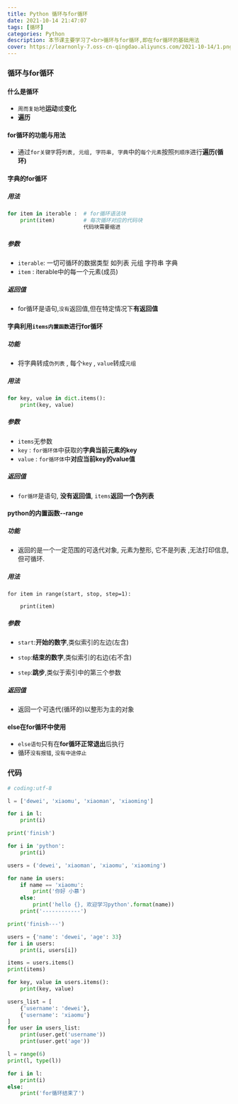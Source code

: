 ```yaml
---
title: Python 循环与for循环
date: 2021-10-14 21:47:07
tags: [循环]
categories: Python
description: 本节课主要学习了<br>循环与for循环,即在for循环的基础用法
cover: https://learnonly-7.oss-cn-qingdao.aliyuncs.com/2021-10-14/1.png
---
```


### 循环与for循环

#### 什么是循环

- `周而复始`地**运动**或**变化**
- **遍历**

#### for循环的功能与用法

- 通过`for关键字`将`列表, 元组, 字符串, 字典`中的`每个元素`按照`列顺序`进行**遍历(循环)**

#### 字典的for循环

##### 用法

```python
for item in iterable :  # for循环语法块
	print(item)			# 每次循环对应的代码块
						代码块需要缩进
```

##### 参数

- `iterable`: 一切可循环的数据类型 如列表 元组 字符串 字典
- `item` : iterable中的每一个元素(成员)

##### 返回值

- for循环是语句,`没有`返回值,但在特定情况下**有返回值**

#### 字典利用`items内置函数`进行**for循环**

##### 功能

- 将字典转成`伪列表` , 每个`key` , `value`转成`元组`

##### 用法

```python
for key, value in dict.items():
	print(key, value)
```

##### 参数

- `items`无参数
- `key` : `for循环体`中获取的**字典当前元素的key**
- `value` : `for循环体`中**对应当前key的value值**

##### 返回值

- `for循环`是语句, **没有返回值**, `items`**返回一个伪列表**

#### python的内置函数--range

##### 功能

- 返回的是一个一定范围的可迭代对象, 元素为整形, 它不是列表 ,无法打印信息,但可循环.

##### 用法

```
for item in range(start, stop, step=1):

	print(item)
```

##### 参数

- `start`:**开始的数字**,类似索引的左边(左含)
- `stop`:**结束的数字**,类似索引的右边(右不含)

- `step`:**跳步**,类似于索引中的第三个参数

##### 返回值

- 返回一个可迭代(循环的)以整形为主的对象

#### else在for循环中使用

- `else语句`只有在**for循环正常退出**后执行
- 循环`没有报错`, `没有中途停止`

### 代码

```python
# coding:utf-8

l = ['dewei', 'xiaomu', 'xiaoman', 'xiaoming']

for i in l:
    print(i)

print('finish')

for i in 'python':
    print(i)

users = ('dewei', 'xiaoman', 'xiaomu', 'xiaoming')

for name in users:
    if name == 'xiaomu':
        print('你好 小慕')
    else:
        print('hello {}, 欢迎学习python'.format(name))
    print('------------')

print('finish---')

users = {'name': 'dewei', 'age': 33}
for i in users:
    print(i, users[i])

items = users.items()
print(items)

for key, value in users.items():
    print(key, value)

users_list = [
    {'username': 'dewei'},
    {'username': 'xiaomu'}
]
for user in users_list:
    print(user.get('username'))
    print(user.get('age'))

l = range(6)
print(l, type(l))

for i in l:
    print(i)
else:
    print('for循环结束了')

```

